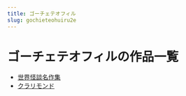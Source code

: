 ```yaml
---
title: ゴーチェテオフィル
slug: gochieteohuiru2e
---
```


# ゴーチェテオフィルの作品一覧

- [世界怪談名作集](shijieguaitanmingzuoji02)
- [クラリモンド](kurarimondoe1)
